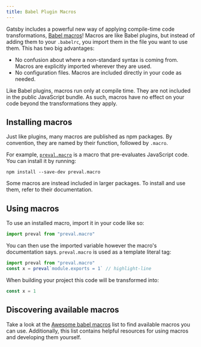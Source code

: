 ```yaml
---
title: Babel Plugin Macros
---
```


Gatsby includes a powerful new way of applying compile-time code
transformations,
[Babel macros](https://github.com/kentcdodds/babel-plugin-macros)! Macros are
like Babel plugins, but instead of adding them to your `.babelrc`, you import them in
the file you want to use them. This has two big advantages:

- No confusion about where a non-standard syntax is coming from. Macros are
  explicitly imported wherever they are used.
- No configuration files. Macros are included directly in your code as needed.

Like Babel plugins, macros run only at compile time. They are not included in
the public JavaScript bundle. As such, macros have no effect on your code
beyond the transformations they apply.

## Installing macros

Just like plugins, many macros are published as npm packages. By convention,
they are named by their function, followed by `.macro`.

For example, [`preval.macro`](https://www.npmjs.com/package/preval.macro) is a
macro that pre-evaluates JavaScript code. You can install it by running:

```shell
npm install --save-dev preval.macro
```

Some macros are instead included in larger packages. To install and use them,
refer to their documentation.

## Using macros

To use an installed macro, import it in your code like so:

```javascript
import preval from "preval.macro"
```

You can then use the imported variable however the macro's documentation says.
`preval.macro` is used as a template literal tag:

```javascript
import preval from "preval.macro"
const x = preval`module.exports = 1` // highlight-line
```

When building your project this code will be transformed into:

```javascript
const x = 1
```

## Discovering available macros

Take a look at the
[Awesome babel macros](https://github.com/jgierer12/awesome-babel-macros)
list to find available macros you can use. Additionally, this list contains
helpful resources for using macros and developing them yourself.
